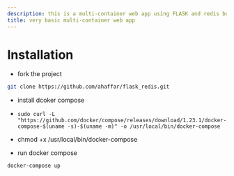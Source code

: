```yaml
---
description: this is a multi-container web app using FLASK and redis build with MIGHTY docker-compose
title: very basic multi-container web app
---
```



# Installation
* fork the project
```bash
git clone https://github.com/ahaffar/flask_redis.git
```
* install dcoker compose
 * ```sudo curl -L "https://github.com/docker/compose/releases/download/1.23.1/docker-compose-$(uname -s)-$(uname -m)" -o /usr/local/bin/docker-compose```
 * chmod +x /usr/local/bin/docker-compose


* run docker compose
```
docker-compose up
```

